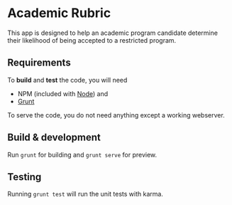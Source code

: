 # Academic Rubric

This app is designed to help an academic program candidate determine their likelihood of being accepted to a restricted program.


## Requirements

To **build** and **test** the code, you will need

* NPM (included with [Node](https://nodejs.org/en/)) and
* [Grunt](http://gruntjs.com)

To serve the code, you do not need anything except a working webserver.

## Build & development

Run `grunt` for building and `grunt serve` for preview.

## Testing

Running `grunt test` will run the unit tests with karma.

